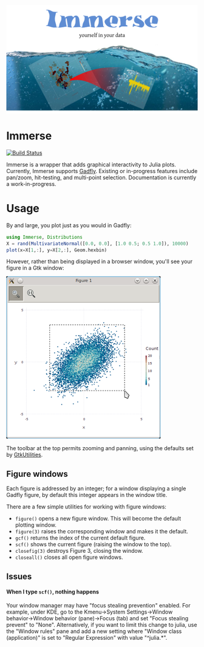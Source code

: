![splash](images/splash.png)

# Immerse

[![Build Status](https://travis-ci.org/JuliaGraphics/Immerse.jl.svg?branch=master)](https://travis-ci.org/JuliaGraphics/Immerse.jl)

Immerse is a wrapper that adds graphical interactivity to Julia plots.
Currently, Immerse supports
[Gadfly](https://github.com/dcjones/Gadfly.jl).  Existing or
in-progress features include pan/zoom, hit-testing, and multi-point
selection.  Documentation is currently a work-in-progress.

# Usage

By and large, you plot just as you would in Gadfly:

```jl
using Immerse, Distributions
X = rand(MultivariateNormal([0.0, 0.0], [1.0 0.5; 0.5 1.0]), 10000)
plot(x=X[1,:], y=X[2,:], Geom.hexbin)
```
However, rather than being displayed in a browser window, you'll see your figure in a Gtk window:

![window](images/zoom_hexbin_snapshot.png)

The toolbar at the top permits zooming and panning, using the defaults set by [GtkUtilities](https://github.com/timholy/GtkUtilities.jl).

## Figure windows

Each figure is addressed by an integer; for a window displaying a
single Gadfly figure, by default this integer appears in the window
title.

There are a few simple utilities for working with figure windows:

- `figure()` opens a new figure window. This will become the default
plotting window.
- `figure(3)` raises the corresponding window and makes it the default.
- `gcf()` returns the index of the current default figure.
- `scf()` shows the current figure (raising the window to the top).
- `closefig(3)` destroys Figure 3, closing the window.
- `closeall()` closes all open figure windows.

## Issues

#### When I type `scf()`, nothing happens

Your window manager may have "focus stealing prevention" enabled. For
example, under KDE, go to the Kmenu->System Settings->Window
behavior->Window behavior (pane)->Focus (tab) and set "Focus stealing
prevent" to "None".  Alternatively, if you want to limit this change
to julia, use the "Window rules" pane and add a new setting where
"Window class (application)" is set to "Regular Expression" with value
"^julia.*".

